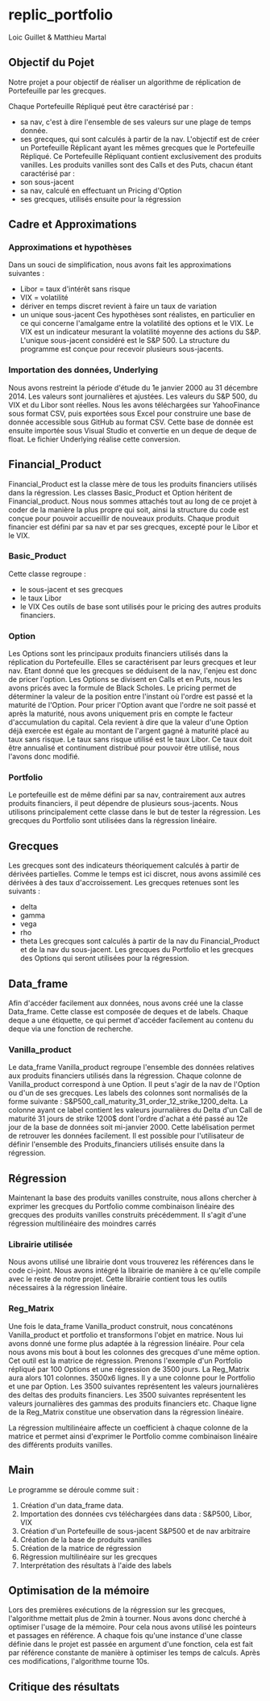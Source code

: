 # replic_portfolio

Loic Guillet & Matthieu Martal


## Objectif du Pojet

Notre projet a pour objectif de réaliser un algorithme de réplication de Portefeuille par les grecques.

Chaque Portefeuille Répliqué peut être caractérisé par : 
* sa nav, c'est à dire l'ensemble de ses valeurs sur une plage de temps donnée.
* ses grecques, qui sont calculés à partir de la nav.
L'objectif est de créer un Portefeuille Réplicant ayant les mêmes grecques que le Portefeuille Répliqué.
Ce Portefeuille Répliquant contient exclusivement des produits vanilles.
Les produits vanilles sont des Calls et des Puts, chacun étant caractérisé par :
* son sous-jacent
* sa nav, calculé en effectuant un Pricing d'Option
* ses grecques, utilisés ensuite pour la régression


## Cadre et Approximations

### Approximations et hypothèses
Dans un souci de simplification, nous avons fait les approximations suivantes :
* Libor = taux d'intérêt sans risque
* VIX = volatilité
* dériver en temps discret revient à faire un taux de variation
* un unique sous-jacent
Ces hypothèses sont réalistes, en particulier en ce qui concerne l'amalgame entre la volatilité des options et le VIX. Le VIX est un indicateur mesurant la volatilité moyenne des actions du S&P.
L'unique sous-jacent considéré est le S&P 500. La structure du programme est conçue pour recevoir plusieurs sous-jacents.

### Importation des données, Underlying
Nous avons restreint la période d'étude du 1e janvier 2000 au 31 décembre 2014. Les valeurs sont journalières et ajustées.
Les valeurs du S&P 500, du VIX et du Libor sont réelles. Nous les avons téléchargées sur YahooFinance sous format CSV, puis exportées sous Excel pour construire une base de donnée accessible sous GitHub au format CSV.
Cette base de donnée est ensuite importée sous Visual Studio et convertie en un deque de deque de float. Le fichier Underlying réalise cette conversion.


## Financial_Product

Financial_Product est la classe mère de tous les produits financiers utilisés dans la régression. Les classes Basic_Product et Option héritent de Financial_product.
Nous nous sommes attachés tout au long de ce projet à coder de la manière la plus propre qui soit, ainsi la structure du code est conçue pour pouvoir accueillir de nouveaux produits.
Chaque produit financier est défini par sa nav et par ses grecques, excepté pour le Libor et le VIX.

### Basic_Product
Cette classe regroupe :
* le sous-jacent et ses grecques
* le taux Libor
* le VIX
Ces outils de base sont utilisés pour le pricing des autres produits financiers.

### Option

Les Options sont les principaux produits financiers utilisés dans la réplication du Portefeuille.
Elles se caractérisent par leurs grecques et leur nav. Etant donné que les grecques se déduisent de la nav, l'enjeu est donc de pricer l'option.
Les Options se divisent en Calls et en Puts, nous les avons pricés avec la formule de Black Scholes.
Le pricing permet de déterminer la valeur de la position entre l'instant où l'ordre est passé et la maturité de l'Option.
Pour pricer l'Option avant que l'ordre ne soit passé et après la maturité, nous avons uniquement pris en compte le facteur d'accumulation du capital.
Cela revient à dire que la valeur d'une Option déjà exercée est égale au montant de l'argent gagné à maturité placé au taux sans risque.
Le taux sans risque utilisé est le taux Libor. Ce taux doit être annualisé et continument distribué pour pouvoir être utilisé, nous l'avons donc modifié.

### Portfolio

Le portefeuille est de même défini par sa nav, contrairement aux autres produits financiers, il peut dépendre de plusieurs sous-jacents.
Nous utilisons principalement cette classe dans le but de tester la régression.
Les grecques du Portfolio sont utilisées dans la régression linéaire.


## Grecques

Les grecques sont des indicateurs théoriquement calculés à partir de dérivées partielles. Comme le temps est ici discret, nous avons assimilé ces dérivées à des taux d'accroissement.
Les grecques retenues sont les suivants :
* delta
* gamma
* vega
* rho
* theta
Les grecques sont calculés à partir de la nav du Financial_Product et de la nav du sous-jacent. 
Les grecques du Portfolio et les grecques des Options qui seront utilisées pour la régression.


## Data_frame

Afin d'accéder facilement aux données, nous avons créé une la classe Data_frame. 
Cette classe est composée de deques et de labels. Chaque deque a une étiquette, ce qui permet d'accéder facilement au contenu du deque via une fonction de recherche.

### Vanilla_product
Le data_frame Vanilla_product regroupe l'ensemble des données relatives aux produits financiers utilisés dans la régression.
Chaque colonne de Vanilla_product correspond à une Option. Il peut s'agir de la nav de l'Option ou d'un de ses grecques.
Les labels des colonnes sont normalisés de la forme suivante :
S&P500_call_maturity_31_order_12_strike_1200_delta. 
La colonne ayant ce label contient les valeurs journalières du Delta d'un Call de maturité 31 jours de strike 1200$ dont l'ordre d'achat a été passé au 12e jour de la base de données soit mi-janvier 2000.
Cette labélisation permet de retrouver les données facilement.
Il est possible pour l'utilisateur de définir l'ensemble des Produits_financiers utilisés ensuite dans la régression. 


## Régression

Maintenant la base des produits vanilles construite, nous allons chercher à exprimer les grecques du Portfolio comme combinaison linéaire des grecques des produits vanilles construits précédemment.
Il s'agit d'une régression multilinéaire des moindres carrés

### Librairie utilisée
Nous avons utilisé une librairie dont vous trouverez les références dans le code ci-joint.
Nous avons intégré la librairie de manière à ce qu'elle compile avec le reste de notre projet.
Cette librairie contient tous les outils nécessaires à la régression linéaire.

### Reg_Matrix
Une fois le data_frame Vanilla_product construit, nous concaténons Vanilla_product et portfolio et transformons l'objet en matrice.
Nous lui avons donné une forme plus adaptée à la régression linéaire.
Pour cela nous avons mis bout à bout les colonnes des grecques d'une même option. Cet outil est la matrice de régression.
Prenons l'exemple d'un Portfolio répliqué par 100 Options et une régression de 3500 jours. 
La Reg_Matrix aura alors 101 colonnes. 3500x6 lignes.
Il y a une colonne pour le Portfolio et une par Option.
Les 3500 suivantes représentent les valeurs journalières des deltas des produits financiers.
Les 3500 suivantes représentent les valeurs journalières des gammas des produits financiers etc.
Chaque ligne de la Reg_Matrix constitue une observation dans la régression linéaire.

La régression multilinéaire affecte un coefficient à chaque colonne de la matrice et permet ainsi d'exprimer le Portfolio comme combinaison linéaire des différents produits vanilles.


## Main

Le programme se déroule comme suit :

1) Création d'un data_frame data.
2) Importation des données cvs téléchargées dans data : S&P500, Libor, VIX
3) Création d'un Portefeuille de sous-jacent S&P500 et de nav arbitraire
4) Création de la base de produits vanilles
5) Création de la matrice de régression
6) Régression multilinéaire sur les grecques
7) Interprétation des résultats à l'aide des labels


## Optimisation de la mémoire

Lors des premières exécutions de la régression sur les grecques, l'algorithme mettait plus de 2min à tourner. 
Nous avons donc cherché à optimiser l'usage de la mémoire.
Pour cela nous avons utilisé les pointeurs et passages en référence.
A chaque fois qu'une instance d'une classe définie dans le projet est passée en argument d'une fonction, cela est fait par référence constante de manière à optimiser les temps de calculs.
Après ces modifications, l'algorithme tourne 10s.

## Critique des résultats




